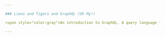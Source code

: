 ```yaml
---

### Lions and Tigers and GraphQL (Oh My!)

<span style="color:gray">An introduction to GraphQL. A query language for your API</span>

---
```



